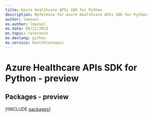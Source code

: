 ```yaml
---
title: Azure Healthcare APIs SDK for Python
description: Reference for Azure Healthcare APIs SDK for Python
author: lmazuel
ms.author: lmazuel
ms.data: 04/21/2023
ms.topic: reference
ms.devlang: python
ms.service: healthcareapis
---
```

# Azure Healthcare APIs SDK for Python - preview
## Packages - preview
[!INCLUDE [packages](healthcare-apis-index.md)]